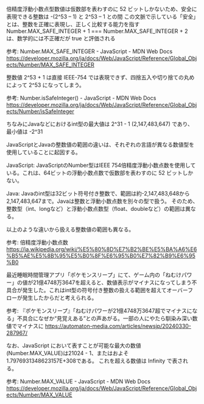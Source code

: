 倍精度浮動小数点型数値は仮数部を表わすのに 52 ビットしかないため、安全に表現できる整数は -(2^53 – 1) と 2^53 – 1 との間
この文脈で示している「安全」とは、整数を正確に表現し、正しく比較する能力を指す
Number.MAX_SAFE_INTEGER + 1 === Number.MAX_SAFE_INTEGER + 2 は、数学的には不正確だが true と評価される

参考:
Number.MAX_SAFE_INTEGER - JavaScript - MDN Web Docs
https://developer.mozilla.org/ja/docs/Web/JavaScript/Reference/Global_Objects/Number/MAX_SAFE_INTEGER


整数値 2^53 + 1 は直接 IEEE-754 では表現できず、四捨五入や切り捨ての丸めによって 2^53 になってしまう。

参考:
Number.isSafeInteger() - JavaScript - MDN Web Docs
https://developer.mozilla.org/ja/docs/Web/JavaScript/Reference/Global_Objects/Number/isSafeInteger


ちなみにJavaなどにおけるint型の最大値は 2^31 - 1 (2,147,483,647) であり、最小値は -2^31

JavaScriptとJavaの整数値の範囲の違いは、それぞれの言語が異なる数値型を使用していることに起因する。

JavaScript:
JavaScriptのNumber型はIEEE 754倍精度浮動小数点数を使用している。これは、64ビットの浮動小数点数で仮数部を表わすのに 52 ビットしかない。

Java:
Javaのint型は32ビット符号付き整数で、範囲は約-2,147,483,648から2,147,483,647まで。Javaは整数と浮動小数点数を別々の型で扱う。
そのため、整数型（int、longなど）と浮動小数点数型（float、doubleなど）の範囲は異なる。

以上のような違いから扱える整数値の範囲も異なる。

参考:
倍精度浮動小数点数
https://ja.wikipedia.org/wiki/%E5%80%8D%E7%B2%BE%E5%BA%A6%E6%B5%AE%E5%8B%95%E5%B0%8F%E6%95%B0%E7%82%B9%E6%95%B0


最近睡眠時間管理アプリ「ポケモンスリープ」にて、ゲーム内の「ねむけパワー」の値が21億4748万3647を超えると、数値表示がマイナスになってしまう不具合が発生した。これはint型の符号付き整数の扱える範囲を超えてオーバーフローが発生したからだと考えられる。

参考:
『ポケモンスリープ』「ねむけパワーが21億4748万3647超でマイナスになる」不具合になぜか“見覚えある”との声あがる。一部の人にやたら馴染み深い数値でマイナスに
https://automaton-media.com/articles/newsjp/20240330-287967/

なお、JavaScript において表すことが可能な最大の数値 (Number.MAX_VALUE)は21024 - 1、またはおよそ 1.7976931348623157E+308である。
これを超える数値は Infinity で表される。

参考:
Number.MAX_VALUE - JavaScript - MDN Web Docs
https://developer.mozilla.org/ja/docs/Web/JavaScript/Reference/Global_Objects/Number/MAX_VALUE